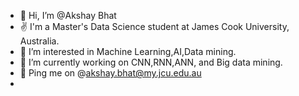 - 👋 Hi, I’m @Akshay Bhat
- ✌️ I'm a Master's Data Science student at James Cook University, Australia.
- 👀 I’m interested in Machine Learning,AI,Data mining.
- 🌱 I’m currently working on CNN,RNN,ANN, and Big data mining.
- 👤 Ping me on @akshay.bhat@my.jcu.edu.au
- 

<!---
Akshaybhat5/Akshaybhat5 is a ✨ special ✨ repository because its `README.md` (this file) appears on your GitHub profile.
You can click the Preview link to take a look at your changes.
--->



